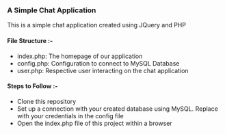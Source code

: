 ### A Simple Chat Application

This is a simple chat application created using JQuery and PHP

#### File Structure :-

- index.php: The homepage of our application
- config.php: Configuration to connect to MySQL Database
- user<number>.php: Respective user interacting on the chat application

#### Steps to Follow :-

- Clone this repository
- Set up a connection with your created database using MySQL. Replace with your credentials in the config file
- Open the index.php file of this project within a browser
